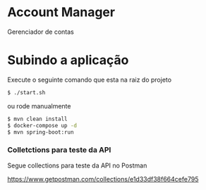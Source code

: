 # Account Manager

Gerenciador de contas

# Subindo a aplicação

Execute o seguinte comando que esta na raiz do projeto

```sh
$ ./start.sh
```

ou rode manualmente

```sh
$ mvn clean install
$ docker-compose up -d
$ mvn spring-boot:run
```

### Colletctions para teste da API

Segue collections para teste da API no Postman

https://www.getpostman.com/collections/e1d33df38f664cefe795

